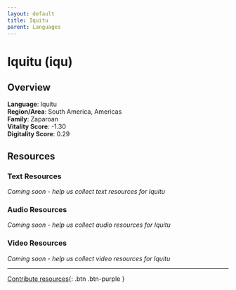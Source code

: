 ```yaml
---
layout: default
title: Iquitu
parent: Languages
---
```


# Iquitu (iqu)

## Overview

**Language**: Iquitu  
**Region/Area**: South America, Americas  
**Family**: Zaparoan  
**Vitality Score**: -1.30  
**Digitality Score**: 0.29  

## Resources

### Text Resources
*Coming soon - help us collect text resources for Iquitu*

### Audio Resources
*Coming soon - help us collect audio resources for Iquitu*

### Video Resources
*Coming soon - help us collect video resources for Iquitu*

---

[Contribute resources](https://fairtrain.github.io/){: .btn .btn-purple }
